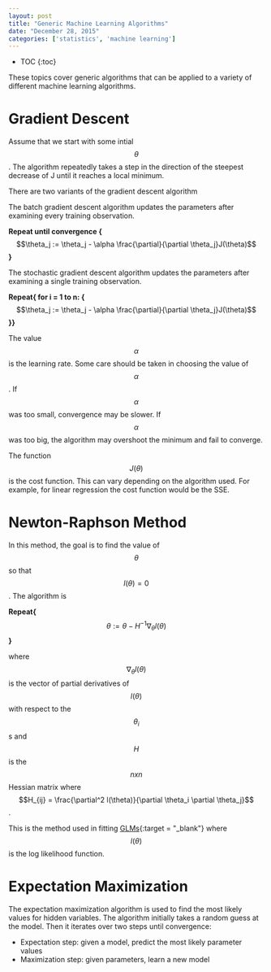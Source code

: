 ```yaml
---
layout: post
title: "Generic Machine Learning Algorithms"
date: "December 28, 2015"
categories: ['statistics', 'machine learning']
---
```


* TOC
{:toc}




These topics cover generic algorithms that can be applied to a variety of different machine learning algorithms. 

# Gradient Descent
Assume that we start with some intial $$\theta$$. The algorithm repeatedly takes a step in the direction of the steepest decrease of J until it reaches a local minimum. 


There are two variants of the gradient descent algorithm

The batch gradient descent algorithm updates the parameters after examining every training observation.

**Repeat until convergence {**
  $$\theta_j := \theta_j - \alpha \frac{\partial}{\partial \theta_j}J(\theta)$$
**}**

The stochastic gradient descent algorithm updates the parameters after examining a single training observation.

**Repeat{ for i = 1 to n: {**
      $$\theta_j := \theta_j - \alpha \frac{\partial}{\partial \theta_j}J(\theta)$$
**}}**

The value $$\alpha$$ is the learning rate. Some care should be taken in choosing the value of $$\alpha$$. If $$\alpha$$ was too small, convergence may be slower. If $$\alpha$$ was too big, the algorithm may overshoot the minimum and fail to converge. 

The function $$J(\theta)$$ is the cost function. This can vary depending on the algorithm used. For example, for linear regression the cost function would be the SSE. 

# Newton-Raphson Method
In this method, the goal is to find the value of $$\theta$$ so that $$l(\theta) = 0$$. The algorithm is 

**Repeat{**
  $$\theta := \theta - H^{-1} \nabla_{\theta} l(\theta)$$
**}**

where $$ \nabla_{\theta} l(\theta)$$ is the vector of partial derivatives of $$l(\theta)$$ with respect to the $$\theta_i$$s and $$H$$ is the $$nxn$$ Hessian matrix where $$H_{ij} = \frac{\partial^2 l(\theta)}{\partial \theta_i \partial \theta_j}$$. 

This is the method used in fitting [GLMs][glm_basics_post]{:target = "_blank"} where $$l(\theta)$$ is the log likelihood function.

# Expectation Maximization
The expectation maximization algorithm is used to find the most likely values for hidden variables. The algorithm initially takes a random guess at the model. Then it iterates over two steps until convergence:

* Expectation step: given a model, predict the most likely parameter values
* Maximization step: given parameters, learn a new model


[glm_basics_post]: http://jnguyen92.github.io/nhuyhoa//2015/11/GLM-Basics.html#fitting-glm


